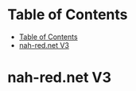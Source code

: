 
# Table of Contents
- [Table of Contents](#table-of-contents)
- [nah-red.net V3](#nah-rednet-v3)

# nah-red.net V3

